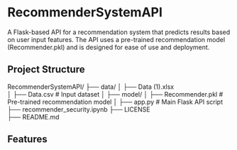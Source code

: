 # RecommenderSystemAPI
A Flask-based API for a recommendation system that predicts results based on user input features. The API uses a pre-trained recommendation model (Recommender.pkl) and is designed for ease of use and deployment.

## Project Structure
RecommenderSystemAPI/
├── data/
│   ├── Data (1).xlsx        
│   ├── Data.csv             # Input dataset
│
├── model/
│   ├── Recommender.pkl      # Pre-trained recommendation model
│
├── app.py                   # Main Flask API script
├── recommender_security.ipynb 
├── LICENSE                
├── README.md                

## Features

